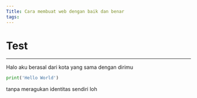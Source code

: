 ```yaml
---
Title: Cara membuat web dengan baik dan benar
tags:
---
```

# Test
---
Halo aku berasal dari kota yang sama dengan dirimu
```python
print('Hello World')
```

tanpa meragukan identitas sendiri loh
